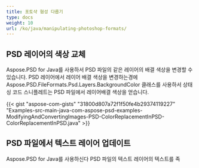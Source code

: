 ```yaml
---
title: 포토샥 혐성 다릅기
type: docs
weight: 10
url: /ko/java/manipulating-photoshop-formats/
---
```


## **PSD 레이어의 색상 교체**
Aspose.PSD for Java를 사용하서 PSD 파일의 같은 레이어의 배결 색상을 변경할 수 있습니다. PSD 레이어에서 레이어 배결 색상을 변경하는경에 Aspose.PSD.FileFormats.Psd.Layers.BackgroundColor 클래스를 사용하서 상태싱 코드 스니플레트는 PSD 파일에서 레이어배결 색상을 얻습니다.

{{< gist "aspose-com-gists" "31800d807a72f1f50fe4b29374119227" "Examples-src-main-java-com-aspose-psd-examples-ModifyingAndConvertingImages-PSD-ColorReplacementInPSD-ColorReplacementInPSD.java" >}}
## **PSD 파일에서 텍스트 레이어 업데이트**
Aspose.PSD for Java를 사용하신다 PSD 파일의 텍스트 레이어의 텍스트를 족